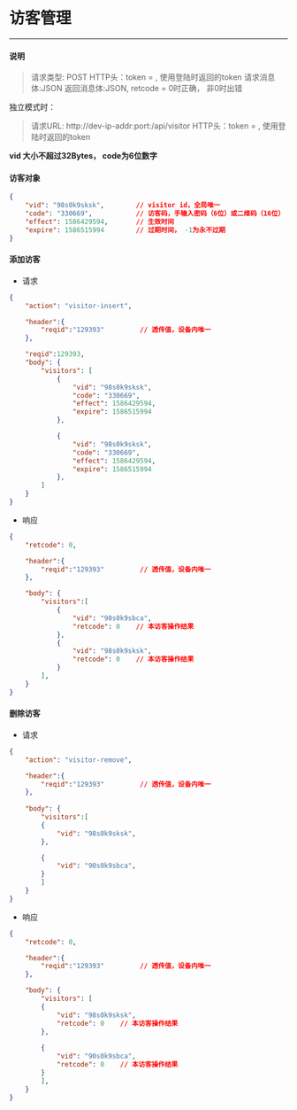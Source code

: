 # 访客管理
----------

#### 说明

>请求类型: POST
>HTTP头：token = , 使用登陆时返回的token
>请求消息体:JSON
>返回消息体:JSON, retcode = 0时正确， 非0时出错

独立模式时：
>请求URL: http://dev-ip-addr:port:/api/visitor
>HTTP头：token = , 使用登陆时返回的token

**vid 大小不超过32Bytes， code为6位数字**

#### 访客对象

```json
{
    "vid": "98s0k9sksk",        // visitor id，全局唯一
    "code": "330669",           // 访客码，手输入密码（6位）或二维码（16位）
    "effect": 1586429594,       // 生效时间
    "expire": 1586515994        // 过期时间， -1为永不过期
}
```

#### 添加访客

- 请求

```json
{
    "action": "visitor-insert",

    "header":{
        "reqid":"129393"         // 透传值，设备内唯一
    },

    "reqid":129393,
    "body": {
        "visitors": [
            {
                "vid": "98s0k9sksk",
                "code": "330669",
                "effect": 1586429594,
                "expire": 1586515994
            },

            {
                "vid": "98s0k9sksk",
                "code": "330669",
                "effect": 1586429594,
                "expire": 1586515994
            },
        ]
    }
}
```

- 响应

```json
{
    "retcode": 0,

    "header":{
        "reqid":"129393"         // 透传值，设备内唯一
    },

    "body": {
        "visitors":[
            {
                "vid": "90s0k9sbca",
                "retcode": 0    // 本访客操作结果
            },
            {
                "vid": "98s0k9sksk",
                "retcode": 0    // 本访客操作结果
            }
        ],
    }
}
```

#### 删除访客

- 请求

```json
{
    "action": "visitor-remove",

    "header":{
        "reqid":"129393"         // 透传值，设备内唯一
    },
    
    "body": {
        "visitors":[
        {
            "vid": "98s0k9sksk",
        },

        {
            "vid": "90s0k9sbca",
        }
        ]
    }
}
```

- 响应

```json
{
    "retcode": 0,

    "header":{
        "reqid":"129393"         // 透传值，设备内唯一
    },

    "body": {
        "visitors": [
        {
            "vid": "98s0k9sksk",
            "retcode": 0    // 本访客操作结果
        },
        
        {
            "vid": "90s0k9sbca",
            "retcode": 0    // 本访客操作结果
        }
        ],
    }
}
```
